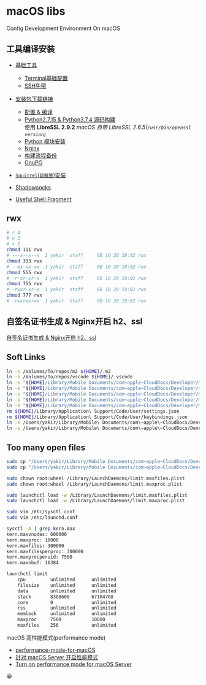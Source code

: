 # macOS libs

Config Development Environment On macOS 

## 工具编译安装

- [基础工具](./build.md#基础工具)
    + [Terminal基础配置](./build.md#terminal基础配置)
    + [SSH免密](./build.md#ssh免密)
- [安装包下载链接](./build.md#安装包下载链接)
    + [配置 & 编译](./build.md#配置--编译)
    + [Python2.7.15 & Python3.7.4 源码构建](./build.md#python2--python3-源码构建)  
      使用 **LibreSSL 2.9.2**  _macOS 自带 LibreSSL 2.6.5(`/usr/bin/openssl version`)_
    + [Python 模块安装](./build.md#python-模块安装)
    + [Nginx](./build.md#nginx)
    + [构建流程备份](./build.md#构建流程备份)
    + [GnuPG](./build.md#gnupg)
- [`Squirrel`(`鼠鬚管`)安装](https://yakirchen.github.io/tech/2016/11/20/squirrel-build-on-macOS.html)
- [Shadowsocks](./build.md#shadowsocks)

- [Useful Shell Fragment](./useful-shell.md)


## rwx
```bash
# r 4
# w 2
# x 1
chmod 111 rwx
# ---x--x--x  1 yakir  staff     0B 10 28 18:02 rwx
chmod 333 rwx
# --wx-wx-wx  1 yakir  staff     0B 10 28 18:02 rwx
chmod 555 rwx
# -r-xr-xr-x  1 yakir  staff     0B 10 28 18:02 rwx
chmod 755 rwx
# -rwxr-xr-x  1 yakir  staff     0B 10 28 18:02 rwx
chmod 777 rwx
# -rwxrwxrwx  1 yakir  staff     0B 10 28 18:02 rwx
```

## 自签名证书生成 & Nginx开启 h2、ssl
[自签名证书生成 & Nginx开启 h2、ssl](nginx自签名证书.md)

## Soft Links

```bash
ln -s /Volumes/To/repos/m2 ${HOME}/.m2 
ln -s /Volumes/To/repos/vscode ${HOME}/.vscode
ln -s "${HOME}/Library/Mobile Documents/com~apple~CloudDocs/Developer/macOS-libs/npmrc" ${HOME}/.npmrc
ln -s "${HOME}/Library/Mobile Documents/com~apple~CloudDocs/Developer/macOS-libs/tm_properties" ${HOME}/.tm_properties
ln -s "${HOME}/Library/Mobile Documents/com~apple~CloudDocs/Developer/macOS-libs/vim/vimrc" ${HOME}/.vimrc
ln -s "${HOME}/Library/Mobile Documents/com~apple~CloudDocs/Developer/macOS-libs/yarnrc" ${HOME}/.yarnrc
ln -s "${HOME}/Library/Mobile Documents/com~apple~CloudDocs/Developer/macOS-libs/zshrc" ${HOME}/.zshrc
rm ${HOME}/Library/Application\ Support/Code/User/settings.json
rm ${HOME}/Library/Application\ Support/Code/User/keybindings.json
ln -s /Users/yakir/Library/Mobile\ Documents/com\~apple\~CloudDocs/Developer/macOS-libs/vscode/vscode-settings.json ${HOME}/Library/Application\ Support/Code/User/settings.json
ln -s /Users/yakir/Library/Mobile\ Documents/com\~apple\~CloudDocs/Developer/macOS-libs/vscode/vscode-keybindings.json ${HOME}/Library/Application\ Support/Code/User/keybindings.json
```

## Too many open files

```bash
sudo cp "/Users/yakir/Library/Mobile Documents/com~apple~CloudDocs/Developer/macOS-libs/macOS-limit/limit.maxfiles.plist" /Library/LaunchDaemons/
sudo cp "/Users/yakir/Library/Mobile Documents/com~apple~CloudDocs/Developer/macOS-libs/macOS-limit/limit.maxproc.plist" /Library/LaunchDaemons/

sudo chown root:wheel /Library/LaunchDaemons/limit.maxfiles.plist
sudo chown root:wheel /Library/LaunchDaemons/limit.maxproc.plist

sudo launchctl load -w /Library/LaunchDaemons/limit.maxfiles.plist
sudo launchctl load -w /Library/LaunchDaemons/limit.maxproc.plist

```

```bash
sudo vim /etc/sysctl.conf
sudo vim /etc/launchd.conf

sysctl -A | grep kern.max
kern.maxvnodes: 600000
kern.maxproc: 10000
kern.maxfiles: 300000
kern.maxfilesperproc: 300000
kern.maxprocperuid: 7500
kern.maxnbuf: 16384

launchctl limit
	cpu         unlimited      unlimited
	filesize    unlimited      unlimited
	data        unlimited      unlimited
	stack       8388608        67104768
	core        0              unlimited
	rss         unlimited      unlimited
	memlock     unlimited      unlimited
	maxproc     7500           10000
	maxfiles    256            unlimited
```

macOS 高性能模式(performance mode)
+ [performance-mode-for-macOS](https://yakirchen.github.io/tech/2018/11/23/performance-mode-for-macOS.html)
+ [针对 macOS Server 开启性能模式](https://support.apple.com/zh-cn/HT202528)
+ [Turn on performance mode for macOS Server](https://support.apple.com/pl-pl/HT202528)

:grinning:
